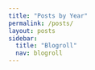 ```yaml
---
title: "Posts by Year"
permalink: /posts/
layout: posts
sidebar:
  title: "Blogroll"
  nav: blogroll
---
```


